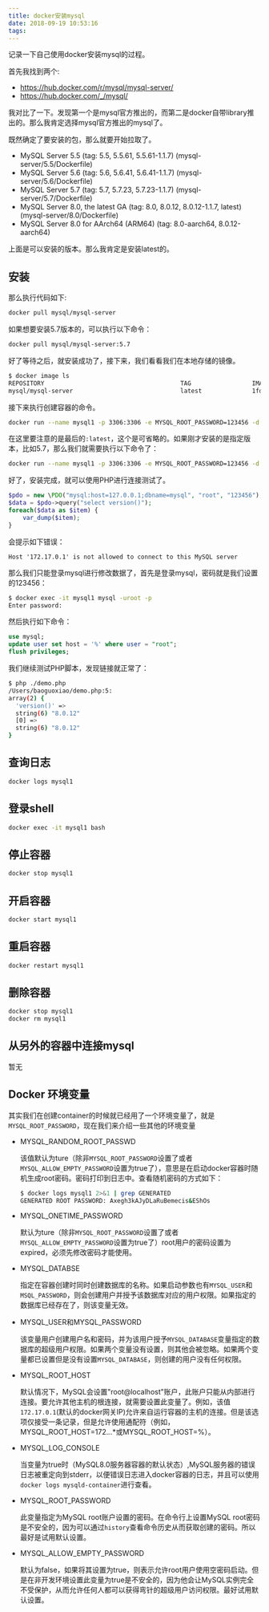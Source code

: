 ```yaml
---
title: docker安装mysql
date: 2018-09-19 10:53:16
tags:
---
```

记录一下自己使用docker安装mysql的过程。

首先我找到两个:

- https://hub.docker.com/r/mysql/mysql-server/
- https://hub.docker.com/_/mysql/

我对比了一下。发现第一个是mysql官方推出的，而第二是docker自带library推出的。那么我肯定选择mysql官方推出的mysql了。

既然确定了要安装的包，那么就要开始拉取了。

- MySQL Server 5.5 (tag: 5.5, 5.5.61, 5.5.61-1.1.7) (mysql-server/5.5/Dockerfile)
- MySQL Server 5.6 (tag: 5.6, 5.6.41, 5.6.41-1.1.7) (mysql-server/5.6/Dockerfile)
- MySQL Server 5.7 (tag: 5.7, 5.7.23, 5.7.23-1.1.7) (mysql-server/5.7/Dockerfile)
- MySQL Server 8.0, the latest GA (tag: 8.0, 8.0.12, 8.0.12-1.1.7, latest) (mysql-server/8.0/Dockerfile)
- MySQL Server 8.0 for AArch64 (ARM64) (tag: 8.0-aarch64, 8.0.12-aarch64)

上面是可以安装的版本。那么我肯定是安装latest的。

## 安装

那么执行代码如下:

```bash
docker pull mysql/mysql-server
```

如果想要安装5.7版本的，可以执行以下命令：

```bash
docker pull mysql/mysql-server:5.7
```

好了等待之后，就安装成功了，接下来，我们看看我们在本地存储的镜像。

```bash
$ docker image ls
REPOSITORY                                      TAG                 IMAGE ID            CREATED             SIZE
mysql/mysql-server                              latest              1fdf3806e715        5 weeks ago         309MB
```

接下来执行创建容器的命令。

```bash
docker run --name mysql1 -p 3306:3306 -e MYSQL_ROOT_PASSWORD=123456 -d mysql/mysql-server:latest
```

在这里要注意的是最后的`:latest`，这个是可省略的。如果刚才安装的是指定版本，比如5.7，那么我们就需要执行以下命令了：

```bash
docker run --name mysql1 -p 3306:3306 -e MYSQL_ROOT_PASSWORD=123456 -d mysql/mysql-server:5.7
```

好了，安装完成，就可以使用PHP进行连接测试了。

```php
$pdo = new \PDO("mysql:host=127.0.0.1;dbname=mysql", "root", "123456");
$data = $pdo->query("select version()");
foreach($data as $item) {
    var_dump($item);
}
```

会提示如下错误：

```
Host '172.17.0.1' is not allowed to connect to this MySQL server
```

那么我们只能登录mysql进行修改数据了，首先是登录mysql，密码就是我们设置的123456：

```bash
$ docker exec -it mysql1 mysql -uroot -p
Enter password:
```

然后执行如下命令：

```sql
use mysql;
update user set host = '%' where user = "root";
flush privileges;
```

我们继续测试PHP脚本，发现链接就正常了：

```bash
$ php ./demo.php
/Users/baoguoxiao/demo.php:5:
array(2) {
  'version()' =>
  string(6) "8.0.12"
  [0] =>
  string(6) "8.0.12"
}
```

##  查询日志

```bash
docker logs mysql1
```

## 登录shell

```bash
docker exec -it mysql1 bash
```

## 停止容器

```bash
docker stop mysql1
```

## 开启容器

```bash
docker start mysql1
```

## 重启容器

```bash
docker restart mysql1
```

## 删除容器

```bash
docker stop mysql1
docker rm mysql1
```

## 从另外的容器中连接mysql

暂无

## Docker 环境变量

其实我们在创建container的时候就已经用了一个环境变量了，就是`MYSQL_ROOT_PASSWORD`，现在我们来介绍一些其他的环境变量

- MYSQL_RANDOM_ROOT_PASSWD

    该值默认为ture（除非`MYSQL_ROOT_PASSWORD`设置了或者`MYSQL_ALLOW_EMPTY_PASSWORD`设置为true了），意思是在启动docker容器时随机生成root密码。密码打印到日志中。查看随机密码的方式如下：
    
    ```bash
    $ docker logs mysql1 2>&1 | grep GENERATED
    GENERATED ROOT PASSWORD: Axegh3kAJyDLaRuBemecis&EShOs
    ```
- MYSQL_ONETIME_PASSWORD 

    默认为ture（除非`MYSQL_ROOT_PASSWORD`设置了或者`MYSQL_ALLOW_EMPTY_PASSWORD`设置为true了）root用户的密码设置为expired，必须先修改密码才能使用。

- MYSQL_DATABSE

    指定在容器创建时同时创建数据库的名称。如果启动参数也有`MYSQL_USER`和`MSQL_PASSWORD`，则会创建用户并授予该数据库对应的用户权限。如果指定的数据库已经存在了，则该变量无效。
    
- MYSQL_USER和MYSQL_PASSWORD

    该变量用户创建用户名和密码，并为该用户授予`MYSQL_DATABASE`变量指定的数据库的超级用户权限。如果两个变量没有设置，则其他会被忽略。如果两个变量都已设置但是没有设置`MYSQL_DATABASE`，则创建的用户没有任何权限。

- MYSQL_ROOT_HOST

    默认情况下，MySQL会设置"root@localhost"账户，此账户只能从内部进行连接。要允许其他主机的根连接，就需要设置此变量了。例如，该值`172.17.0.1`(默认的docker网关IP)允许来自运行容器的主机的连接。但是该选项仅接受一条记录，但是允许使用通配符（例如，MYSQL_ROOT_HOST=172.*.*.*或MYSQL_ROOT_HOST=%）。
    
- MYSQL_LOG_CONSOLE

    当变量为true时（MySQL8.0服务器容器的默认状态）,MySQL服务器的错误日志被重定向到stderr，以便错误日志进入docker容器的日志，并且可以使用`docker logs mysqld-container`进行查看。
    
- MYSQL_ROOT_PASSWORD

    此变量指定为MySQL root账户设置的密码。在命令行上设置MySQL root密码是不安全的，因为可以通过`history`查看命令历史从而获取创建的密码。所以最好是试用默认设置。
    
- MYSQL_ALLOW_EMPTY_PASSWORD

    默认为false，如果将其设置为true，则表示允许root用户使用空密码启动。但是在非开发环境设置此变量为true是不安全的，因为他会让MySQL实例完全不受保护，从而允许任何人都可以获得弯针的超级用户访问权限。最好试用默认设置。
